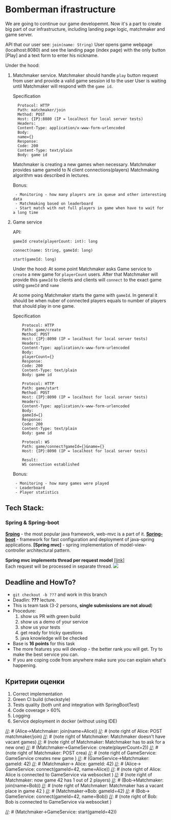 # Bomberman ifrastructure

We are going to continue our game developemnt. Now it's a part to create big part of our infrastructure, including landing page logic, matchmaker and game server.

API that our user see:
    `join(name: String)`
	User opens game webpage (localhost:8080) and see the landing page (index page)
	with the only button [Play] and a text form to enter his nickname.



Under the hood:
1. Matchmaker service.
	Matchmaker should handle `play` button request from user and provide a valid game session id to the user
	User is waiting until Matchmaker will respond with the `game id`.  

	Specification  
	  ```
	    Protocol: HTTP
	    Path: matchmaker/join
	    Method: POST
	    Host: {IP}:8080 (IP = localhost for local server tests)
	    Headers:
		Content-Type: application/x-www-form-urlencoded
	    Body:
		name={}
	    Response: 
		Code: 200
		Сontent-Type: text/plain
		Body: game id
	  ```

	Matchmaker is creating a new games when necessary.
	Matchmaker provides same gameId to N client connections(players) 
	Matchmaking algorithm was described in lectures.

	Bonus:
	
		- Monitoring - how many players are in queue and other interesting data 
		- Matchmaking based on leaderboard
		- Start match with not full players in game when have to wait for a long time

2. Game service

	API:
	```
	gameId create(playerCount: int): long
	
	connect(name: String, gameId: long)

	start(gameId: long)
	```

	Under the hood:
	At some point Matchmaker asks Game service to `create` a new game for `playerCount` users.
	After that Matchmaker will provide this `gameId` to clients and clients will
	`connect` to the exact game using `gameId` and `name`

	At some poing Matchmaker starts the game with `gameId`.
	In general it should be when nuber of connected players equals to number of players that should play in one game.

	Specification  
	```
	    Protocol: HTTP
	    Path: game/create
	    Method: POST
	    Host: {IP}:8090 (IP = localhost for local server tests)
	    Headers:
		Content-Type: application/x-www-form-urlencoded
	    Body:
		playerCount={}
	    Response: 
		Code: 200
		Сontent-Type: text/plain
		Body: game id
	```

	```
	    Protocol: HTTP
	    Path: game/start
	    Method: POST
	    Host: {IP}:8090 (IP = localhost for local server tests)
	    Headers:
		Content-Type: application/x-www-form-urlencoded
	    Body:
		gameId={}
	    Response: 
		Code: 200
		Сontent-Type: text/plain
		Body: game id
	```

	```
	    Protocol: WS
	    Path: game/connect?gameId={}&name={}
	    Host: {IP}:8090 (IP = localhost for local server tests)

	    Result: 
		WS connection established
	```
  	
	Bonus: 
	
		- Monitoring - how many games were played
		- Leaderboard
		- Player statistics


## Tech Stack:
### Spring & Spring-boot
**[Srping]( @TODO )** - the most popular java framework, web-mvc is a part of it.
**[Spring-boot]( @TODO)** - framework for fast configuration and deployment of java-spring applications.
**[Spring mvc]** - spring implementation of model-view-controller architectural pattern.

**Spring mvc implements thread per request model** [[link]](http://stackoverflow.com/questions/15217524/what-is-the-difference-between-thread-per-connection-vs-thread-per-request)  
Each request will be processed in separate thread.
![](thread_per_request.jpg)


## Deadline and HowTo?
- `git checkout -b ???` and work in this branch
- Deadlin: **???** lecture.
- This is team task (3-2 persons, **single submissions are not aloud**) 
- Procedure:
    1. show us PR with green build
    1. show us a demo of your service
    1. show us your tests
    1. get ready for tricky questions
    1. java knowledge will be checked
- Base is **16 points** for this task
- The more features you will develop - the better rank you will get. Try to make the best service you can.
- If you are coping code from anywhere make sure you can explain what's happening.

## Критерии оценки
1. Correct implementation
1. Green CI build (checkstyle)
1. Tests quality (both unit and integration with SpringBootTest)
1. Code coverage > 60%
1. Logging
1. Service deployment in docker (without using IDE)

[//]: # (title Game infrastructure)

[//]: # (participant Alice)
[//]: # (participant Bob)

[//]: # (Alice->Matchmaker: join(name=Alice))
[//]: # (note right of Alice: POST matchmaker/join)
[//]: # (note right of Matchmaker: Matchmaker doesn't have vacant games)
[//]: # (note right of Matchmaker: Matchmaker has to ask for a new one)
[//]: # (Matchmaker->GameService: create(playerCount=2))
[//]: # (note right of Matchmaker: POST crea)
[//]: # (note right of GameService: GameService creates new game )
[//]: # (GameService->Matchmaker: gameId: 42)
[//]: # (Matchmaker-> Alice: gameId: 42)
[//]: # (Alice-> GameService: connect(gameId=42, name=Alice))
[//]: # (note right of Alice: Alice is connected to GameService via websocket )
[//]: # (note right of Matchmaker: now game 42 has 1 out of 2 players)
[//]: # (Bob->Matchmaker:  join(name=Bob))
[//]: # (note right of Matchmaker: Matchmaker has a vacant place in game 42 )
[//]: # (Matchmaker->Bob: gameId=42)
[//]: # (Bob-> GameService: connect(gameId=42, name=Bob))
[//]: # (note right of Bob: Bob is connected to GameService via websocket )

[//]: # (note right of Matchmaker: now game 42 has 2 out of 2 players)
[//]: # (note right of Matchmaker: time to ask GameService to start game 42)
[//]: # (Matchmaker->GameService: start(gameId=42))

